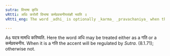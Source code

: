 ```yaml
---
sutra: विभाषा कृञि
vRtti: अधिः करोतौ विभाषा कर्मप्रवचनीयसंज्ञौ भवति ॥
vRtti_eng: The word _adhi_ is optionally _karma_ _pravachaniya_ when the verb _kri_ follows.

---
```

As यदत्र मामधि करिष्यति. Here the word अधि may be treated either as a गति or a कर्मप्रवचनीय. When it is a गति the accent will be regulated by _Sutra_. (8.1.71); otherwise not.